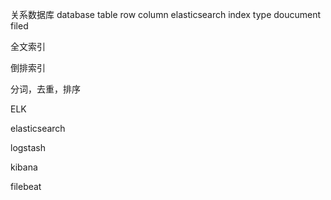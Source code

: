 关系数据库  database table row column
elasticsearch index type doucument filed

全文索引

倒排索引 

分词，去重，排序

ELK

elasticsearch

logstash

kibana

filebeat